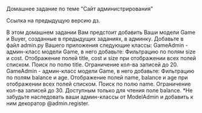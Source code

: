 Домашнее задание по теме "Сайт администрирования"

Ссылка на предыдущую версию дз.

В этом домашнем задании Вам предстоит добавить Ваши модели Game и Buyer, созданные в предыдущих заданиях, в админку.
Добавьте в файл admin.py Вашего приложения следующие классы:
GameAdmin - админ-класс модели Game, в него добавьте:
Фильтрацию по полям size и cost.
Отображение полей title, cost и size при отображении всех полей списком.
Поиск по полю title.
Ограничение кол-ва записей до 20.
GameAdmin - админ-класс модели Game, в него добавьте:
Фильтрацию по полям balance и age.
Отображение полей name, balance и age при отображении всех полей списком.
Поиск по полю name.
Ограничение кол-ва записей до 30.
Доступным только для чтения поле balance.
*Не забудьте наследовать ваши админ-классы от ModelAdmin и добавить к ним декоратор @admin.register.
